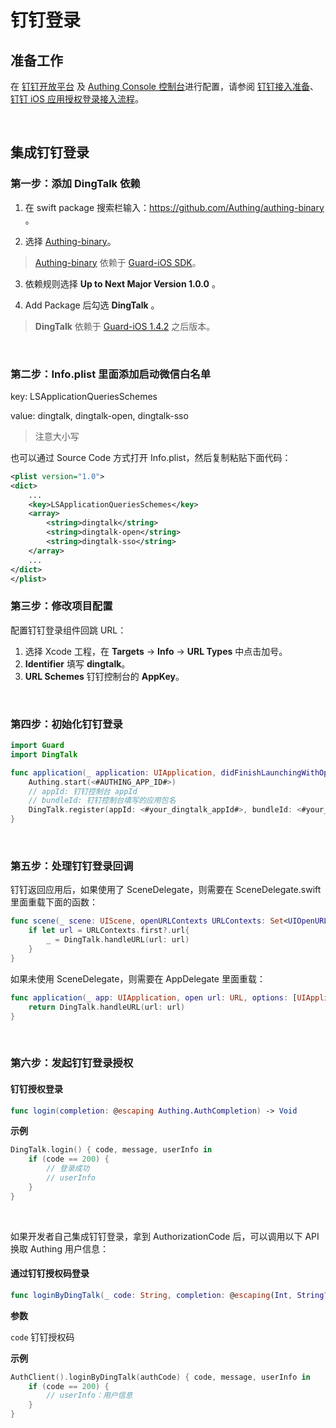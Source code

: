 # 钉钉登录

<LastUpdated/>

## 准备工作

在 [钉钉开放平台](https://open-dev.dingtalk.com/) 及 [Authing Console 控制台](https://authing.cn/)进行配置，请参阅 [钉钉接入准备](../../../guides/connections/enterprise/dingtalk-mobile/README.md)、[钉钉 iOS 应用授权登录接入流程](https://open.dingtalk.com/document/orgapp/procedures-for-authorized-logon-to-ios-applications)。

<br>

## 集成钉钉登录

### 第一步：添加 DingTalk 依赖

1. 在 swift package 搜索栏输入：https://github.com/Authing/authing-binary 。

2. 选择 [Authing-binary](https://github.com/Authing/authing-binary)。
> [Authing-binary](https://github.com/Authing/authing-binary) 依赖于 [Guard-iOS SDK](https://github.com/Authing/guard-ios)。

3. 依赖规则选择 **Up to Next Major Version 1.0.0** 。

4. Add Package 后勾选 **DingTalk** 。

> **DingTalk** 依赖于 [Guard-iOS 1.4.2](https://github.com/Authing/guard-ios) 之后版本。

<br>

### 第二步：Info.plist 里面添加启动微信白名单

key: LSApplicationQueriesSchemes

value: dingtalk, dingtalk-open, dingtalk-sso

> 注意大小写

也可以通过 Source Code 方式打开 Info.plist，然后复制粘贴下面代码：

```xml
<plist version="1.0">
<dict>
    ...
    <key>LSApplicationQueriesSchemes</key>
	<array>
    	<string>dingtalk</string>
		<string>dingtalk-open</string>
		<string>dingtalk-sso</string>
	</array>
    ...
</dict>
</plist>
```

### 第三步：修改项目配置

配置钉钉登录组件回跳 URL：
1. 选择 Xcode 工程，在 **Targets** -> **Info** -> **URL Types** 中点击加号。
2. **Identifier** 填写 **dingtalk**。
3. **URL Schemes** 钉钉控制台的 **AppKey**。
<br>

### 第四步：初始化钉钉登录
```swift
import Guard
import DingTalk

func application(_ application: UIApplication, didFinishLaunchingWithOptions launchOptions: [UIApplication.LaunchOptionsKey: Any]?) -> Bool {
    Authing.start(<#AUTHING_APP_ID#>)
    // appId: 钉钉控制台 appId
    // bundleId: 钉钉控制台填写的应用包名
    DingTalk.register(appId: <#your_dingtalk_appId#>, bundleId: <#your_bundleId#>)
}
 ```
<br>

### 第五步：处理钉钉登录回调

钉钉返回应用后，如果使用了 SceneDelegate，则需要在 SceneDelegate.swift 里面重载下面的函数：

```swift
func scene(_ scene: UIScene, openURLContexts URLContexts: Set<UIOpenURLContext>) {
    if let url = URLContexts.first?.url{
        _ = DingTalk.handleURL(url: url)
    }
}
```

如果未使用 SceneDelegate，则需要在 AppDelegate 里面重载：

```swift
func application(_ app: UIApplication, open url: URL, options: [UIApplication.OpenURLOptionsKey : Any] = [:]) -> Bool {
    return DingTalk.handleURL(url: url)
}
```

<br>

### 第六步：发起钉钉登录授权
#### 钉钉授权登录

```swift
func login(completion: @escaping Authing.AuthCompletion) -> Void
```

**示例**

```swift
DingTalk.login() { code, message, userInfo in
    if (code == 200) {
        // 登录成功
        // userInfo
    }
}
```

<br>

如果开发者自己集成钉钉登录，拿到 AuthorizationCode 后，可以调用以下 API 换取 Authing 用户信息：

#### 通过钉钉授权码登录

```swift
func loginByDingTalk(_ code: String, completion: @escaping(Int, String?, UserInfo?) -> Void)
```

**参数**

`code` 钉钉授权码

**示例**

```swift
AuthClient().loginByDingTalk(authCode) { code, message, userInfo in
    if (code == 200) {
        // userInfo：用户信息
    }
}
```